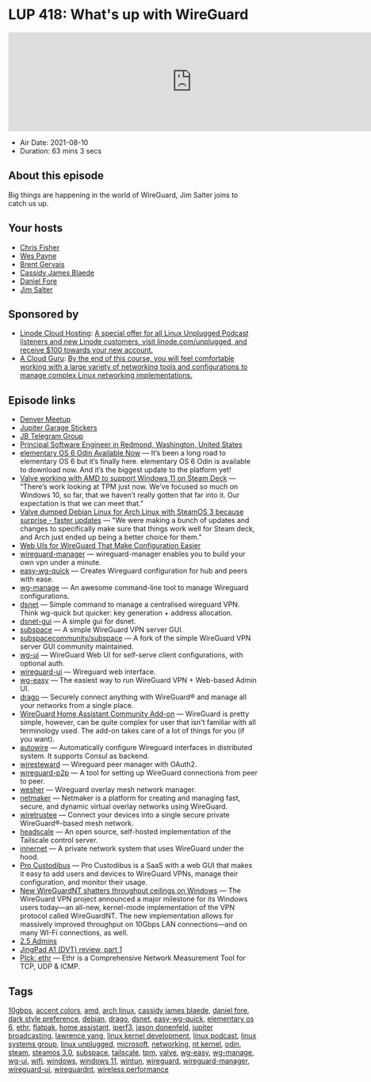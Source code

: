 # LUP 418: What's up with WireGuard

<iframe src="https://player.fireside.fm/v2/RUkczH-V+c_dWcQIF?theme=dark" width="740" height="200" frameborder="0" scrolling="no"></iframe>

* Air Date: 2021-08-10
* Duration: 63 mins 3 secs

## About this episode

Big things are happening in the world of WireGuard, Jim Salter joins to catch us up.

## Your hosts
* [Chris Fisher](https://linuxunplugged.com/hosts/chrislas)
* [Wes Payne](https://linuxunplugged.com/hosts/wes)
* [Brent Gervais](https://linuxunplugged.com/guests/brentgervais)
* [Cassidy James Blaede](https://linuxunplugged.com/guests/cassidyjames)
* [Daniel Fore](https://linuxunplugged.com/guests/danielfore)
* [Jim Salter](https://linuxunplugged.com/guests/jimsalter)

## Sponsored by

  * [Linode Cloud Hosting](https://linode.com/unplugged): [A special offer for all Linux Unplugged Podcast listeners and new Linode customers, visit linode.com/unplugged, and receive $100 towards your new account. ](https://linode.com/unplugged)
  * [A Cloud Guru](https://linuxacademy.com/cp/modules/view/id/262/?utm_source=jupiter&utm_medium=cpc): [By the end of this course, you will feel comfortable working with a large variety of networking tools and configurations to manage complex Linux networking implementations.](https://linuxacademy.com/cp/modules/view/id/262/?utm_source=jupiter&utm_medium=cpc)



## Episode links

  * [Denver Meetup](https://www.meetup.com/jupiterbroadcasting/events/278855088/ "Denver Meetup")
  * [Jupiter Garage Stickers](https://www.jupitergarage.com/category/stickers "Jupiter Garage Stickers")
  * [JB Telegram Group](http://jupiterbroadcasting.com/telegram "JB Telegram Group")
  * [Principal Software Engineer in Redmond, Washington, United States](https://careers.microsoft.com/us/en/job/1119786 "Principal Software Engineer in Redmond, Washington, United States")
  * [elementary OS 6 Odin Available Now](https://blog.elementary.io/elementary-os-6-odin-released/ "elementary OS 6 Odin Available Now") — It’s been a long road to elementary OS 6 but it’s finally here. elementary OS 6 Odin is available to download now. And it’s the biggest update to the platform yet!
  * [Valve working with AMD to support Windows 11 on Steam Deck](https://videocardz.com/newz/valve-working-with-amd-to-support-windows-11-on-steam-deck "Valve working with AMD to support Windows 11 on Steam Deck") — “There’s work looking at TPM just now. We’ve focused so much on Windows 10, so far, that we haven’t really gotten that far into it. Our expectation is that we can meet that.”
  * [Valve dumped Debian Linux for Arch Linux with SteamOS 3 because surprise - faster updates](https://www.gamingonlinux.com/2021/08/valve-dumped-debian-linux-for-arch-linux-with-steamos-3-because-surprise-faster-updates "Valve dumped Debian Linux for Arch Linux with SteamOS 3 because surprise - faster updates") — "We were making a bunch of updates and changes to specifically make sure that things work well for Steam deck, and Arch just ended up being a better choice for them."
  * [Web UIs for WireGuard That Make Configuration Easier](https://medium.com/swlh/web-uis-for-wireguard-that-make-configuration-easier-e104710fa7bd "Web UIs for WireGuard That Make Configuration Easier")
  * [wireguard-manager](https://github.com/complexorganizations/wireguard-manager "wireguard-manager") — wireguard-manager enables you to build your own vpn under a minute.
  * [easy-wg-quick](https://github.com/burghardt/easy-wg-quick "easy-wg-quick") — Creates Wireguard configuration for hub and peers with ease.
  * [wg-manage](https://github.com/ofcoursedude/wg-manage "wg-manage") — An awesome command-line tool to manage Wireguard configurations.
  * [dsnet](https://github.com/naggie/dsnet/ "dsnet") — Simple command to manage a centralised wireguard VPN. Think wg-quick but quicker: key generation + address allocation.
  * [dsnet-gui](https://github.com/botto/dsnet-gui "dsnet-gui") — A simple gui for dsnet.
  * [subspace](https://github.com/subspacecloud/subspace "subspace") — A simple WireGuard VPN server GUI.
  * [subspacecommunity/subspace](https://github.com/subspacecommunity/subspace "subspacecommunity/subspace") — A fork of the simple WireGuard VPN server GUI community maintained.
  * [wg-ui](https://github.com/EmbarkStudios/wg-ui "wg-ui") — WireGuard Web UI for self-serve client configurations, with optional auth.
  * [wireguard-ui](https://github.com/ngoduykhanh/wireguard-ui "wireguard-ui") — Wireguard web interface.
  * [wg-easy](https://github.com/WeeJeWel/wg-easy "wg-easy") — The easiest way to run WireGuard VPN + Web-based Admin UI.
  * [drago](https://github.com/seashell/drago "drago") — Securely connect anything with WireGuard® and manage all your networks from a single place.
  * [WireGuard Home Assistant Community Add-on](https://github.com/hassio-addons/addon-wireguard "WireGuard Home Assistant Community Add-on") — WireGuard is pretty simple, however, can be quite complex for user that isn't familiar with all terminology used. The add-on takes care of a lot of things for you (if you want).
  * [autowire](https://github.com/elghazal-a/autowire "autowire") — Automatically configure Wireguard interfaces in distributed system. It supports Consul as backend.
  * [wiresteward](https://github.com/utilitywarehouse/wiresteward "wiresteward") — Wireguard peer manager with OAuth2.
  * [wireguard-p2p](https://github.com/manuels/wireguard-p2p "wireguard-p2p") — A tool for setting up WireGuard connections from peer to peer.
  * [wesher](https://github.com/costela/wesher "wesher") — Wireguard overlay mesh network manager.
  * [netmaker](https://github.com/gravitl/netmaker "netmaker") — Netmaker is a platform for creating and managing fast, secure, and dynamic virtual overlay networks using WireGuard.
  * [wiretrustee](https://github.com/wiretrustee/wiretrustee "wiretrustee") — Connect your devices into a single secure private WireGuard®-based mesh network.
  * [headscale](https://github.com/juanfont/headscale "headscale") — An open source, self-hosted implementation of the Tailscale control server.
  * [innernet](https://github.com/tonarino/innernet "innernet") — A private network system that uses WireGuard under the hood.
  * [Pro Custodibus](https://www.procustodibus.com/features/ "Pro Custodibus") — Pro Custodibus is a SaaS with a web GUI that makes it easy to add users and devices to WireGuard VPNs, manage their configuration, and monitor their usage.
  * [New WireGuardNT shatters throughput ceilings on Windows](https://arstechnica.com/gadgets/2021/08/wireguard-goes-fully-windows-native-with-experimental-wireguardnt-driver/ "New WireGuardNT shatters throughput ceilings on Windows") — The WireGuard VPN project announced a major milestone for its Windows users today—an all-new, kernel-mode implementation of the VPN protocol called WireGuardNT. The new implementation allows for massively improved throughput on 10Gbps LAN connections—and on many WI-Fi connections, as well.
  * [2.5 Admins](https://2.5admins.com/ "2.5 Admins")
  * [JingPad A1 (DVT) review, part 1](https://tuxphones.com/jingos-linux-tablet-review-part-1/ "JingPad A1 \(DVT\) review, part 1")
  * [PIck: ethr](https://github.com/microsoft/ethr "PIck: ethr") — Ethr is a Comprehensive Network Measurement Tool for TCP, UDP & ICMP.



## Tags

[10gbps](https://linuxunplugged.com/tags/10gbps), [accent colors](https://linuxunplugged.com/tags/accent%20colors), [amd](https://linuxunplugged.com/tags/amd), [arch linux](https://linuxunplugged.com/tags/arch%20linux), [cassidy james blaede](https://linuxunplugged.com/tags/cassidy%20james%20blaede), [daniel fore](https://linuxunplugged.com/tags/daniel%20fore), [dark style preference](https://linuxunplugged.com/tags/dark%20style%20preference), [debian](https://linuxunplugged.com/tags/debian), [drago](https://linuxunplugged.com/tags/drago), [dsnet](https://linuxunplugged.com/tags/dsnet), [easy-wg-quick](https://linuxunplugged.com/tags/easy-wg-quick), [elementary os 6](https://linuxunplugged.com/tags/elementary%20os%206), [ethr](https://linuxunplugged.com/tags/ethr), [flatpak](https://linuxunplugged.com/tags/flatpak), [home assistant](https://linuxunplugged.com/tags/home%20assistant), [iperf3](https://linuxunplugged.com/tags/iperf3), [jason donenfeld](https://linuxunplugged.com/tags/jason%20donenfeld), [jupiter broadcasting](https://linuxunplugged.com/tags/jupiter%20broadcasting), [lawrence yang](https://linuxunplugged.com/tags/lawrence%20yang), [linux kernel development](https://linuxunplugged.com/tags/linux%20kernel%20development), [linux podcast](https://linuxunplugged.com/tags/linux%20podcast), [linux systems group](https://linuxunplugged.com/tags/linux%20systems%20group), [linux unplugged](https://linuxunplugged.com/tags/linux%20unplugged), [microsoft](https://linuxunplugged.com/tags/microsoft), [networking](https://linuxunplugged.com/tags/networking), [nt kernel](https://linuxunplugged.com/tags/nt%20kernel), [odin](https://linuxunplugged.com/tags/odin), [steam](https://linuxunplugged.com/tags/steam), [steamos 3.0](https://linuxunplugged.com/tags/steamos%203.0), [subspace](https://linuxunplugged.com/tags/subspace), [tailscale](https://linuxunplugged.com/tags/tailscale), [tpm](https://linuxunplugged.com/tags/tpm), [valve](https://linuxunplugged.com/tags/valve), [wg-easy](https://linuxunplugged.com/tags/wg-easy), [wg-manage](https://linuxunplugged.com/tags/wg-manage), [wg-ui](https://linuxunplugged.com/tags/wg-ui), [wifi](https://linuxunplugged.com/tags/wifi), [windows](https://linuxunplugged.com/tags/windows), [windows 11](https://linuxunplugged.com/tags/windows%2011), [wintun](https://linuxunplugged.com/tags/wintun), [wireguard](https://linuxunplugged.com/tags/wireguard), [wireguard-manager](https://linuxunplugged.com/tags/wireguard-manager), [wireguard-ui](https://linuxunplugged.com/tags/wireguard-ui), [wireguardnt](https://linuxunplugged.com/tags/wireguardnt), [wireless performance](https://linuxunplugged.com/tags/wireless%20performance)